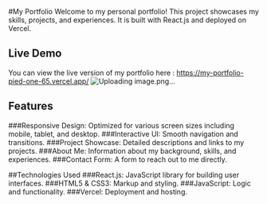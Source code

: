 #My Portfolio
Welcome to my personal portfolio! This project showcases my skills, projects, and experiences. It is built with React.js and deployed on Vercel.

## Live Demo
You can view the live version of my portfolio here : https://my-portfolio-pied-one-65.vercel.app/
![Uploading image.png…]()

## Features
###Responsive Design: Optimized for various screen sizes including mobile, tablet, and desktop.
###Interactive UI: Smooth navigation and transitions.
###Project Showcase: Detailed descriptions and links to my projects.
###About Me: Information about my background, skills, and experiences.
###Contact Form: A form to reach out to me directly.


##Technologies Used
###React.js: JavaScript library for building user interfaces.
###HTML5 & CSS3: Markup and styling.
###JavaScript: Logic and functionality.
###Vercel: Deployment and hosting.
